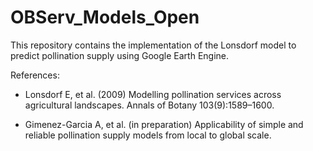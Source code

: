 # OBServ_Models_Open

This repository contains the implementation of the Lonsdorf model to predict pollination supply using Google Earth Engine.

References:

- Lonsdorf E, et al. (2009) Modelling pollination services across agricultural landscapes. Annals of Botany 103(9):1589–1600.

- Gimenez-Garcia A, et al. (in preparation) Applicability of simple and reliable pollination supply models from local to global scale.
